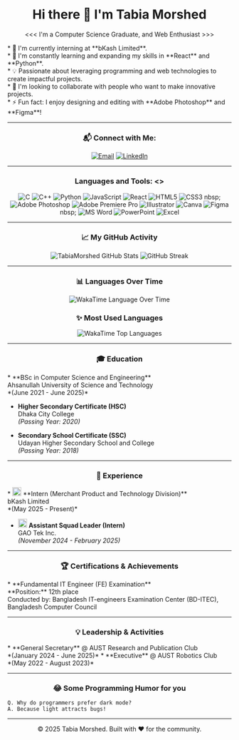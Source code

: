 <h1 align="center">Hi there 👋 I'm Tabia Morshed</h1>

<p align="center">
  <<< I'm a Computer Science Graduate, and Web Enthusiast >>>
</p>
<p align="left">
* 🔭 I'm currently interning at **bKash Limited**.<br>
* 🌱 I'm constantly learning and expanding my skills in **React** and **Python**.<br>
* 💡 Passionate about leveraging programming and web technologies to create impactful projects.<br>
* 👯 I'm looking to collaborate with people who want to make innovative projects.<br>
* ⚡ Fun fact: I enjoy designing and editing with **Adobe Photoshop** and **Figma**!
</p>

---

<h3 align="center">📬 Connect with Me:</h3>
<p align="center">
  <a href="mailto:tabiamorshed@gmail.com"><img src="https://img.shields.io/badge/Email-D14836?style=for-the-badge&logo=gmail&logoColor=white" alt="Email" /></a>
  <a href="https://www.linkedin.com/in/YOUR_LINKEDIN_USERNAME" target="_blank"><img src="https://img.shields.io/badge/LinkedIn-0077B5?style=for-the-badge&logo=linkedin&logoColor=white" alt="LinkedIn" /></a>
  </p>

---

<h3 align="center">Languages and Tools: <></h3>
<p align="center">
  <img src="https://img.shields.io/badge/C-00599C?style=for-the-badge&logo=c&logoColor=white" alt="C" />
  <img src="https://img.shields.io/badge/C%2B%2B-00599C?style=for-the-badge&logo=c%2B%2B&logoColor=white" alt="C++" />
  <img src="https://img.shields.io/badge/Python-3776AB?style=for-the-badge&logo=python&logoColor=white" alt="Python" />
  <img src="https://img.shields.io/badge/JavaScript-F7DF1E?style=for-the-badge&logo=javascript&logoColor=black" alt="JavaScript" />
  <img src="https://img.shields.io/badge/React-61DAFB?style=for-the-badge&logo=react&logoColor=black" alt="React" />
  <img src="https://img.shields.io/badge/HTML5-E34F26?style=for-the-badge&logo=html5&logoColor=white" alt="HTML5" />
  <img src="https://img.shields.io/badge/CSS3-1572B6?style=for-the-badge&logo=css3&logoColor=white" alt="CSS3" />
nbsp; <img src="https://img.shields.io/badge/Adobe%20Photoshop-31A8FF?style=for-the-badge&logo=adobe%20photoshop&logoColor=white" alt="Adobe Photoshop" />
  <img src="https://img.shields.io/badge/Adobe%20Premiere%20Pro-9999FF?style=for-the-badge&logo=adobe%20premiere%20pro&logoColor=white" alt="Adobe Premiere Pro" />
  <img src="https://img.shields.io/badge/Illustrator-FF9A00?style=for-the-badge&logo=adobe%20illustrator&logoColor=white" alt="Illustrator" />
  <img src="https://img.shields.io/badge/Canva-00C4CC?style=for-the-badge&logo=canva&logoColor=white" alt="Canva" />
  <img src="https://img.shields.io/badge/Figma-F24E1E?style=for-for-the-badge&logo=figma&logoColor=white" alt="Figma" />
nbsp; <img src="https://img.shields.io/badge/Microsoft%20Word-2B579A?style=for-the-badge&logo=microsoft-word&logoColor=white" alt="MS Word" />
  <img src="https://img.shields.io/badge/Microsoft%20PowerPoint-B7472A?style=for-the-badge&logo=microsoft-powerpoint&logoColor=white" alt="PowerPoint" />
  <img src="https://img.shields.io/badge/Microsoft%20Excel-217346?style=for-the-badge&logo=microsoft-excel&logoColor=white" alt="Excel" />
  </p>

---

<h3 align="center">📈 My GitHub Activity</h3>
<p align="center">
  <img src="https://github-readme-stats.vercel.app/api?username=TabiaMorshed&show_icons=true&theme=radical&include_all_commits=true&count_private=true&line_height=25" alt="TabiaMorshed GitHub Stats" />
  <img src="https://github-readme-streak-stats.herokuapp.com/?user=TabiaMorshed&theme=dark&background=0D1117&border=1F2022&title_color=BB86FC&icon_color=C9D1D9&text_color=BB86FC&hide_border=true&ring_color=BB86FC" alt="GitHub Streak" />
</p>

---

<h3 align="center">📊 Languages Over Time</h3>
<p align="center">
  <img src="https://wakatime.com/share/@YOUR_WAKATIME_ID/language-over-time.svg" alt="WakaTime Language Over Time" />
</p>

<h3 align="center">✨ Most Used Languages</h3>
<p align="center">
  <img src="https://wakatime.com/share/@YOUR_WAKATIME_ID/top-languages.svg" alt="WakaTime Top Languages" />
</p>

---

<h3 align="center">🎓 Education</h3>
<p align="left">
* **BSc in Computer Science and Engineering**<br>
    Ahsanullah University of Science and Technology<br>
    *(June 2021 - June 2025)*

* **Higher Secondary Certificate (HSC)**<br>
    Dhaka City College<br>
    *(Passing Year: 2020)*

* **Secondary School Certificate (SSC)**<br>
    Udayan Higher Secondary School and College<br>
    *(Passing Year: 2018)*
</p>

---

<h3 align="center">💼 Experience</h3>
<p align="left">
* <img src="https://www.google.com/url?sa=i&url=https%3A%2F%2Fworldvectorlogo.com%2Flogo%2Fbkash&psig=AOvVaw3J3LDJu4ZEFx86jg3pNQBd&ust=1752479893252000&source=images&cd=vfe&opi=89978449&ved=0CBUQjRxqFwoTCKC39r2uuY4DFQAAAAAdAAAAABAE" alt="bKash Logo" height="20"/> **Intern (Merchant Product and Technology Division)**<br>
    bKash Limited<br>
    *(May 2025 - Present)*

* <img src="YOUR_GAOTEK_LOGO_URL" alt="GAO Tek Inc. Logo" height="20"/> **Assistant Squad Leader (Intern)**<br>
    GAO Tek Inc.<br>
    *(November 2024 - February 2025)*
</p>

---

<h3 align="center">🏆 Certifications & Achievements</h3>
<p align="left">
* **Fundamental IT Engineer (FE) Examination**<br>
    **Position:** 12th place<br>
    Conducted by: Bangladesh IT-engineers Examination Center (BD-ITEC), Bangladesh Computer Council
</p>

---

<h3 align="center">💡 Leadership & Activities</h3>
<p align="left">
* **General Secretary** @ AUST Research and Publication Club<br>
    *(January 2024 - June 2025)*
* **Executive** @ AUST Robotics Club<br>
    *(May 2022 - August 2023)*
</p>

---

<h3 align="center">😂 Some Programming Humor for you</h3>
<pre><code>Q. Why do programmers prefer dark mode?
A. Because light attracts bugs!
</code></pre>

---

<p align="center">
  © 2025 Tabia Morshed. Built with ❤️ for the community.
</p>
